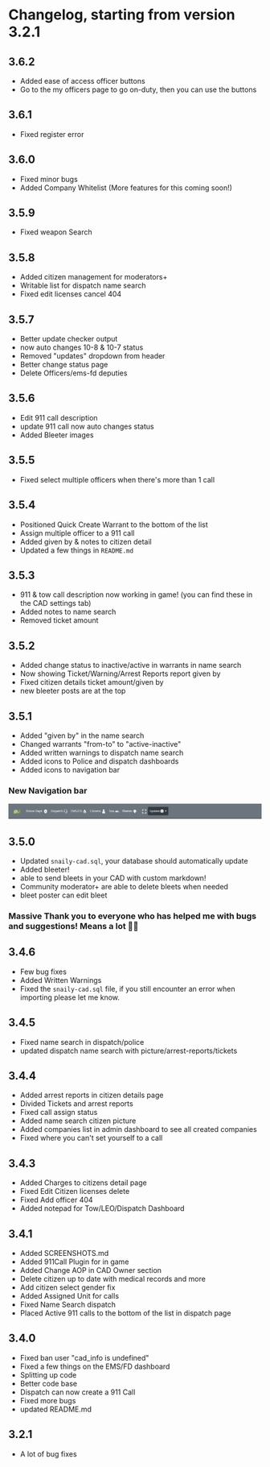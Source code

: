 # Changelog, starting from version 3.2.1

## 3.6.2

- Added ease of access officer buttons
- Go to the my officers page to go on-duty, then you can use the buttons

## 3.6.1

- Fixed register error

## 3.6.0

- Fixed minor bugs
- Added Company Whitelist (More features for this coming soon!)

## 3.5.9

- Fixed weapon Search

## 3.5.8

- Added citizen management for moderators+
- Writable list for dispatch name search
- Fixed edit licenses cancel 404

## 3.5.7

- Better update checker output
- now auto changes 10-8 & 10-7 status
- Removed "updates" dropdown from header
- Better change status page
- Delete Officers/ems-fd deputies

## 3.5.6

- Edit 911 call description
- update 911 call now auto changes status
- Added Bleeter images

## 3.5.5

- Fixed select multiple officers when there's more than 1 call

## 3.5.4

- Positioned Quick Create Warrant to the bottom of the list
- Assign multiple officer to a 911 call
- Added given by & notes to citizen detail
- Updated a few things in `README.md`

## 3.5.3

- 911 & tow call description now working in game! (you can find these in the CAD settings tab)
- Added notes to name search
- Removed ticket amount

## 3.5.2

- Added change status to inactive/active in warrants in name search
- Now showing Ticket/Warning/Arrest Reports report given by
- Fixed citizen details ticket amount/given by
- new bleeter posts are at the top

## 3.5.1

- Added "given by" in the name search
- Changed warrants "from-to" to "active-inactive"
- Added written warnings to dispatch name search
- Added icons to Police and dispatch dashboards
- Added icons to navigation bar

### New Navigation bar

![newNavbar](./public/screenshots/header.png)

## 3.5.0

- Updated `snaily-cad.sql`, your database should automatically update
- Added bleeter!
- able to send bleets in your CAD with custom markdown!
- Community moderator+ are able to delete bleets when needed
- bleet poster can edit bleet

### Massive Thank you to everyone who has helped me with bugs and suggestions! Means a lot 🎉🎉

## 3.4.6

- Few bug fixes
- Added Written Warnings
- Fixed the `snaily-cad.sql` file, if you still encounter an error when importing please let me know.

## 3.4.5

- Fixed name search in dispatch/police
- updated dispatch name search with picture/arrest-reports/tickets

## 3.4.4

- Added arrest reports in citizen details page
- Divided Tickets and arrest reports
- Fixed call assign status
- Added name search citizen picture
- Added companies list in admin dashboard to see all created companies
- Fixed where you can't set yourself to a call

## 3.4.3

- Added Charges to citizens detail page
- Fixed Edit Citizen licenses delete
- Fixed Add officer 404
- Added notepad for Tow/LEO/Dispatch Dashboard

## 3.4.1

- Added SCREENSHOTS.md
- Added 911Call Plugin for in game
- Added Change AOP in CAD Owner section
- Delete citizen up to date with medical records and more
- Add citizen select gender fix
- Added Assigned Unit for calls
- Fixed Name Search dispatch
- Placed Active 911 calls to the bottom of the list in dispatch page

## 3.4.0

- Fixed ban user "cad_info is undefined"
- Fixed a few things on the EMS/FD dashboard
- Splitting up code
- Better code base
- Dispatch can now create a 911 Call
- Fixed more bugs
- updated README.md

## 3.2.1

- A lot of bug fixes
